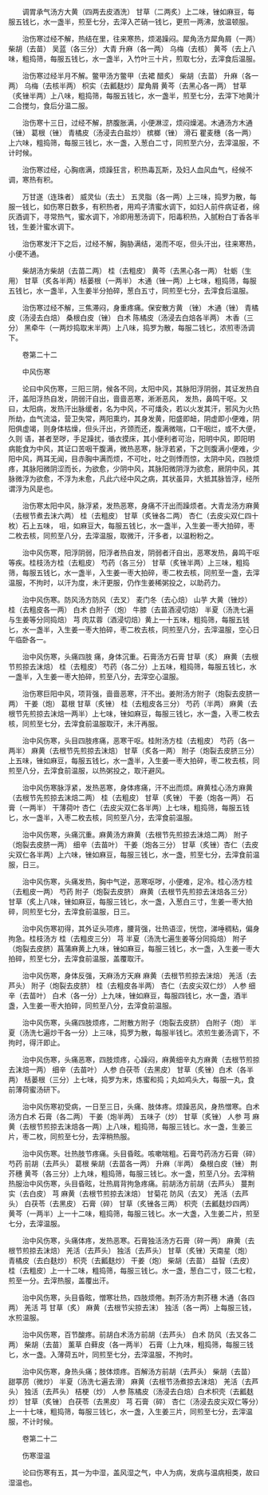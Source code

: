 <!-- { "loadSidebar": true } -->
　　调胃承气汤方大黄（四两去皮酒洗） 甘草（二两炙）上二味，锉如麻豆，每服五钱匕，水一盏半，煎至七分，去滓入芒硝一钱匕，更煎一两沸，放温顿服。

　　治伤寒过经不解，热结在里，往来寒热，烦渴躁闷。犀角汤方犀角屑（一两） 柴胡（去苗） 吴蓝（各三分） 大青 升麻（各一两） 乌梅（去核） 黄芩（去上八味，粗捣筛，每服五钱匕，水一盏半，入竹叶三十片，煎取七分，去滓食后温服。

　　治伤寒过经半月不解。鳖甲汤方鳖甲（去裙 醋炙） 柴胡（去苗） 升麻（各一两） 乌梅（去核半两） 枳实（去瓤麸炒）犀角屑 黄芩（去黑心各一两） 甘草（炙锉半两）上八味，粗捣筛，每服五钱匕，水一盏半，煎至七分，去滓下地黄汁二合搅匀，食后分温二服。

　　治伤寒十三日，过经不解，脐腹胀满，小便淋涩，烦闷燥渴。木通汤方木通（锉） 葛根（锉） 青橘皮（汤浸去白盐炒） 槟榔（锉） 滑石 瞿麦穗（各一两）上六味，粗捣筛，每服三钱匕，水一盏，入葱白二寸，同煎至六分，去滓温服，不计时候。

　　治伤寒过经，心胸痞满，烦躁狂言，积热毒瓦斯，及妇人血风血气，经候不调，寒热有积。

　　万甘遂（连珠者） 威灵仙（去土） 五灵脂（各一两）上三味，捣罗为散，每服一钱匕，如伤寒日数多，有积热者，用鸡子清蜜水调下，如妇人前件病证者，绵灰酒调下，寻常热气，蜜水调下，冷即用葱汤调下，阳毒积热，入腻粉白丁香各半钱，生姜汁蜜水调下。

　　治伤寒发汗下之后，过经不解，胸胁满结，渴而不呕，但头汗出，往来寒热，小便不通。

　　柴胡汤方柴胡（去苗二两） 桂（去粗皮） 黄芩（去黑心各一两） 牡蛎（生用） 甘草（炙各半两）栝蒌根（一两半） 木通（锉一两）上七味，粗捣筛，每服五钱匕，水一盏半，入生姜半分拍碎，葱白五寸，同煎至七分，去滓食后温服。

　　治伤寒过经不解，三焦滞闷，身重疼痛。保安散方黄 （锉） 木通（锉） 青橘皮（汤浸去白焙） 桑根白皮（锉） 白术 陈橘皮（汤浸去白焙各半两） 木香（三分） 黑牵牛（一两炒捣取末半两）上八味，捣罗为散，每服二钱匕，浓煎枣汤调下。

　　卷第二十二

　　中风伤寒

　　论曰中风伤寒，三阳三阴，候各不同，太阳中风，其脉阳浮阴弱，其证发热自汗，盖阳浮热自发，阴弱汗自出，啬啬恶寒，淅淅恶风， 发热，鼻鸣干呕。又曰，太阳病，发热汗出脉缓者，名为中风，不可燔灸，若以火发其汗，邪风为火热所劫，血气流溢，营卫失常，两阳熏灼，其身发黄，阳盛即衄，阴虚即小便难，阴阳俱虚竭，则身体枯燥，但头汗出，齐颈而还，腹满微喘，口干咽烂，或不大便，久则 语，甚者至哕，手足躁扰，循衣摸床，其小便利者可治，阳明中风，即阳明病能食为中风，其证口苦咽干腹满，微热恶寒，脉浮若紧，下之则腹满小便难，少阳中风，两耳无闻，目赤胸中满而烦，不可吐，吐之则悸而惊，太阴中风，四肢烦疼，其脉阳微阴涩而长，为欲愈，少阴中风，其脉阳微阴浮为欲愈，厥阴中风，其脉微浮为欲愈，不浮为未愈，凡此六经中风之病，其状虽异，大抵其脉皆浮，经所谓浮为风是也。

　　治伤寒太阳中风，脉浮紧，发热恶寒，身痛不汗出而躁烦者。大青龙汤方麻黄（去根节煮去沫六两） 桂（去粗皮） 甘草（炙锉各二两） 杏仁（去皮尖双仁四十枚）石上五味， 咀，如麻豆大，每服五钱匕，水一盏半，入生姜一枣大拍碎，枣二枚去核，同煎至八分，去滓温服，取微汗，汗多者，以温粉粉之。

　　治中风伤寒，阳浮阴弱，阳浮者热自发，阴弱者汗自出，恶寒发热，鼻鸣干呕等疾。桂枝汤方桂（去粗皮） 芍药（各三分） 甘草（炙锉半两）上三味，粗捣筛，每服五钱匕，水一盏半，入生姜一枣大拍碎，枣二枚去核，同煎至一盏，去滓温服，不拘时，以汗为度，未汗更服，仍作生姜稀粥投之，以助药力。

　　治中风伤寒。防风汤方防风（去叉） 麦门冬（去心焙） 山芋 大黄（锉炒） 桂（去粗皮各一两） 白术 白附子（炮） 牛膝（去苗酒浸切焙） 半夏（汤洗七遍与生姜等分同捣焙） 芎 肉苁蓉（酒浸切焙）黄上一十五味，粗捣筛，每服五钱匕，水一盏半，入生姜一枣大拍碎，枣二枚去核，同煎至八分，去滓温服，空心日午临卧各一。

　　治中风伤寒，头痛四肢 痛，身体沉重。石膏汤方石膏 甘草（炙） 麻黄（去根节煎掠去沫焙） 桂（去粗皮） 芍药（各二分）上五味，粗捣筛，每服五钱匕，水一盏半，入生姜一枣大拍碎，煎至八分，去滓空心温服。

　　治伤寒巨阳中风，项背强，啬啬恶寒，汗不出。姜附汤方附子（炮裂去皮脐一两） 干姜（炮） 葛根 甘草（炙锉） 桂（去粗皮各三分） 芍药（半两） 麻黄（去根节先煎掠去沫焙一两半）上七味，锉如麻豆，每服三钱匕，水一盏，入枣二枚去核，同煎至七分，去滓食前温服取汗，未汗再服。

　　治中风伤寒，头目四肢疼痛，恶寒干呕。桂附汤方桂（去粗皮） 芍药（各一两半） 麻黄（去根节先煎掠去沫焙） 甘草（炙各一两） 附子（炮裂去皮脐三分）上五味，锉如麻豆，每服五钱匕，水一盏半，入生姜一枣大拍碎，枣二枚去核，同煎至八分，去滓食前温服，以热粥投之，取汗避风。

　　治中风伤寒脉浮紧，发热恶寒，身体疼痛，汗不出而烦。麻黄桂心汤方麻黄（去根节先煎掠去沫焙二两） 桂（去粗皮） 甘草（炙锉） 干姜（炮各一两） 石膏（一两半） 干薄荷叶 杏仁（去皮尖双仁各半两）上七味，粗捣筛，每服五钱匕，水一盏半，入枣二枚去核，同煎至八分，去滓食前温服。

　　治中风伤寒，头痛沉重。麻黄汤方麻黄（去根节先煎掠去沫焙二两） 附子（炮裂去皮脐一两） 细辛（去苗叶） 干姜（炮各三分） 甘草（炙锉）杏仁（去皮尖双仁各半两）上六味，锉如麻豆，每服三钱匕，水一盏，煎至七分，去滓食前温服，日三。

　　治中风伤寒，头痛发热，胸中气逆，恶寒呕哕，小便难，足冷。桂心汤方桂（去粗皮一两） 芍药 附子（炮裂去皮脐） 麻黄（去根节先煎掠去沫焙各三分） 甘草（炙上八味，锉如麻豆，每服三钱匕，水一盏，入葱白三寸，生姜一枣大拍碎，同煎至七分，去滓食前温服，日三。

　　治中风伤寒初得，其外证头项疼，腰背强，壮热语涩，恍惚，涕唾稠粘，偏身拘急。桂枝汤方 桂（去粗皮三分） 芎 半夏（汤洗七遍生姜等分同捣焙） 附子（炮裂去皮脐）菖蒲麻黄上九味，锉如麻豆，每服三钱匕，水一盏，入生姜一枣大拍碎，煎至七分，去滓食前温服，盖覆取汗。

　　治中风伤寒，身体反强，天麻汤方天麻 麻黄（去根节煎掠去沫焙） 羌活（去芦头） 附子（炮裂去皮脐） 桂（去粗皮各半两） 杏仁（去皮尖双仁炒） 人参 细辛（去苗叶） 白术（各一分）上九味，锉如麻豆，每服四钱匕，水一盏，酒半盏，入生姜一枣大拍碎，同煎至八分，去滓食前温服。

　　治中风伤寒，头痛四肢烦疼，二附散方附子（炮裂去皮脐） 白附子（炮） 半夏（汤洗七遍炒干各一分）上三味，捣罗为散，每服半钱匕。浓煎生姜汤调下，不拘时，得汗即止。

　　治中风伤寒，头痛恶寒，四肢烦疼，心躁闷，麻黄细辛丸方麻黄（去根节煎掠去沫焙一两） 细辛（去苗叶） 人参 白茯苓（去黑皮） 甘草（炙锉）白术（各半两） 栝蒌根（三分）上七味，捣罗为末，炼蜜和捣；丸如鸡头大，每服一丸，食前薄荷蜜汤研下。

　　治中风伤寒初受病，一日至三日，头痛、肢体疼。烦躁恶风，身热憎寒。白术汤方白术 石膏（各二两） 干姜（炮半两） 五味子（炒） 甘草（炙锉） 人参 芎 麻黄（去根节煎掠去沫焙各一两）上八味，粗捣筛，每服三钱匕。水一盏，生姜三片，枣二枚，同煎至七分，去滓稍热服。

　　治中风伤寒。壮热肢节疼痛。头目昏眩。咳嗽喘粗。石膏芍药汤方石膏（碎） 芍药 前胡（去芦头） 葛根 柴胡（去苗各一两） 升麻（半两） 桑根白皮（锉） 荆芥穗 黄芩（各三分）上九味，粗捣筛，每服三钱匕。水一盏，煎至八分。去滓稍热服治中风伤寒，头目昏眩，壮热肩背拘急疼痛。前胡汤方前胡（去芦头） 蔓荆实（去白皮） 芎 麻黄（去根节煎掠去沫焙） 甘菊花 防风（去叉） 羌活（去芦头） 白茯苓（去黑皮） 石膏（碎） 甘草（炙锉各三两） 枳壳（去瓤麸炒四两） 黄芩（一两半）上一十二味，粗捣筛，每服三钱匕。水一大盏，入生姜二片，煎至七分，去滓温服。

　　治中风伤寒，头痛体疼，发热恶寒。石膏独活汤方石膏（碎一两） 麻黄（去根节煎掠去沫焙） 羌活（去芦头） 独活（去芦头） 甘草（炙锉）天南星（炮） 青橘皮（去白麸炒） 枳壳（去瓤麸炒） 干姜（炮） 柴胡（去苗） 益智（去皮）桂（去粗皮）上一十二味，粗捣筛，每服三钱匕。水一盏，葱白二寸，豉二七粒，煎至一分。去滓热服，盖覆出汗。

　　治中风伤寒，头目昏眩，憎寒壮热，四肢烦倦。荆芥汤方荆芥穗 木通（各四两） 羌活 芎 甘草（炙） 麻黄（去根节尖掠去沫） 独活（各一两）上每服三钱，水煎温服。

　　治中风伤寒，百节酸疼。前胡白术汤方前胡（去芦头） 白术 防风（去叉各二两） 柴胡（去苗） 薰草 白藓皮（各一两半） 石膏（上九味，粗捣筛，每服三钱匕，水一盏。入薄荷五叶，同煎至七分，去滓温服，不拘时。

　　治中风伤寒，身热头痛；肢体烦疼。百解汤方前胡（去芦头） 柴胡（去苗） 甜葶苈（微炒） 半夏（汤洗七遍去滑） 麻黄（去根节汤煮掠去沫焙） 羌活（去芦头） 独活（去芦头） 桔梗（炒） 人参 陈橘皮（汤浸去白焙）白术枳壳（去瓤麸炒） 甘草（炙锉） 白茯苓（去黑皮） 芎 石膏（碎） 杏仁（汤浸去皮尖双仁等分）上一十七味，粗捣筛，每服三钱匕，水一盏，入生姜三片，同煎至七分，去滓温服，不计时候。

　　卷第二十二

　　伤寒湿温

　　论曰伤寒有五，其一为中湿，盖风湿之气，中人为病，发病与温病相类，故曰湿温也。

